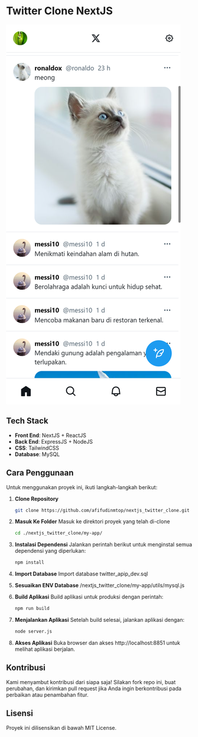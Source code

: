 # Twitter Clone NextJS

![Screenshot Aplikasi](ss.png)

## Tech Stack

- **Front End**: NextJS + ReactJS
- **Back End**: ExpressJS + NodeJS
- **CSS**: TailwindCSS
- **Database**: MySQL

## Cara Penggunaan

Untuk menggunakan proyek ini, ikuti langkah-langkah berikut:

1. **Clone Repository**

   ```bash
   git clone https://github.com/afifudinmtop/nextjs_twitter_clone.git
   ```

2. **Masuk Ke Folder**
   Masuk ke direktori proyek yang telah di-clone

   ```bash
   cd ./nextjs_twitter_clone/my-app/
   ```

3. **Instalasi Dependensi**
   Jalankan perintah berikut untuk menginstal semua dependensi yang diperlukan:

   ```bash
   npm install
   ```

4. **Import Database**
   Import database twitter_apip_dev.sql

5. **Sesuaikan ENV Database**
   /nextjs_twitter_clone/my-app/utils/mysql.js

6. **Build Aplikasi**
   Build aplikasi untuk produksi dengan perintah:

   ```bash
   npm run build
   ```

7. **Menjalankan Aplikasi**
   Setelah build selesai, jalankan aplikasi dengan:

   ```bash
   node server.js
   ```

8. **Akses Aplikasi**
   Buka browser dan akses http://localhost:8851 untuk melihat aplikasi berjalan.

## Kontribusi

Kami menyambut kontribusi dari siapa saja! Silakan fork repo ini, buat perubahan, dan kirimkan pull request jika Anda ingin berkontribusi pada perbaikan atau penambahan fitur.

## Lisensi

Proyek ini dilisensikan di bawah MIT License.
